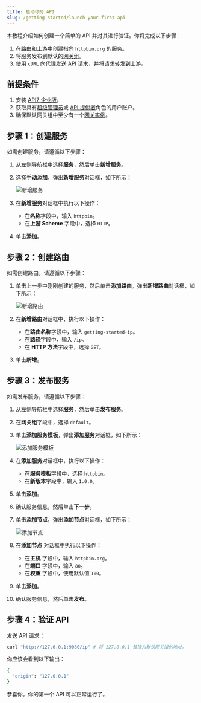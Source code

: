 ```yaml
---
title: 启动你的 API
slug: /getting-started/launch-your-first-api
---
```


本教程介绍如何创建一个简单的 API 并对其进行验证。你将完成以下步骤：

1. 在[路由](../key-concepts/routes)和[上游](../key-concepts/upstreams)中创建指向 `httpbin.org` 的[服务](../key-concepts/services)。
2. 将服务发布到默认的[网关组](../key-concepts/gateway-groups)。
3. 使用 `cURL` 向代理发送 API 请求，并将请求转发到上游。

## 前提条件

1. 安装 [API7 企业版](./install-api7-ee.md)。
2. 获取具有[超级管理员](../administration/role-based-access-control.md#超级管理员)或 [API 提供者](../administration/role-based-access-control.md#api-提供者)角色的用户账户。
3. 确保默认网关组中至少有一个[网关实例](../key-concepts/gateway-instances)。

## 步骤 1：创建服务

如需创建服务，请遵循以下步骤：

1. 从左侧导航栏中选择**服务**，然后单击**新增服务**。
2. 选择**手动添加**，弹出**新增服务**对话框，如下所示：

    ![新增服务](https://static.apiseven.com/uploads/2023/12/07/0JZ2RX5E_add-service_zh.png)

3. 在**新增服务**对话框中执行以下操作：
    - 在**名称**字段中，输入 `httpbin`。
    - 在**上游 Scheme** 字段中，选择 `HTTP`。
4. 单击**添加**。

## 步骤 2：创建路由

如需创建路由，请遵循以下步骤：

1. 单击上一步中刚刚创建的服务，然后单击**添加路由**。弹出**新增路由**对话框，如下所示：

    ![新增路由](https://static.apiseven.com/uploads/2023/12/07/KI3qHN3j_add-route_zh.png)

2. 在**新增路由**对话框中，执行以下操作：
    - 在**路由名称**字段中，输入 `getting-started-ip`。
    - 在**路径**字段中，输入 `/ip`。
    - 在 **HTTP 方法**字段中，选择 `GET`。
3. 单击**新增**。

## 步骤 3：发布服务

如需发布服务，请遵循以下步骤：

1. 从左侧导航栏中选择**服务**，然后单击**发布服务**。
2. 在**网关组**字段中，选择 `default`。
3. 单击**添加服务模板**，弹出**添加服务**对话框，如下所示：

    ![添加服务模板](https://static.apiseven.com/uploads/2023/12/07/SqTtXOFa_publish-service_zh.png)
    
4. 在**添加服务**对话框中，执行以下操作：
    - 在**服务模板**字段中，选择 `httpbin`。
    - 在**新版本**字段中，输入 `1.0.0`。
3. 单击**添加**。
4. 确认服务信息，然后单击**下一步**。
5. 单击**添加节点**，弹出**添加节点**对话框，如下所示：

    ![添加节点](https://static.apiseven.com/uploads/2023/12/07/dXEfZ4gS_add-node_zh.png)

6. 在**添加节点** 对话框中执行以下操作：
    - 在**主机** 字段中，输入 `httpbin.org`。
    - 在**端口** 字段中，输入 `80`。
    - 在**权重** 字段中，使用默认值 `100`。
4. 单击**添加**。
7. 确认服务信息，然后单击**发布**。

## 步骤 4：验证 API

发送 API 请求：

```bash
curl "http://127.0.0.1:9080/ip" # 将 127.0.0.1 替换为默认网关组的地址。
```

你应该会看到以下输出：

```bash
{
  "origin": "127.0.0.1"
}
```

恭喜你。你的第一个 API 可以正常运行了。